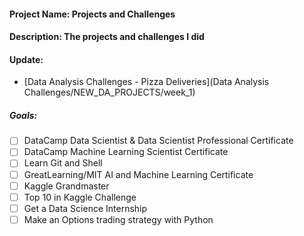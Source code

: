 #### Project Name: Projects and Challenges
#### Description: The projects and challenges I did

#### Update:
- [Data Analysis Challenges - Pizza Deliveries](Data Analysis Challenges/NEW_DA_PROJECTS/week_1)

##### Goals:
- [ ] DataCamp Data Scientist & Data Scientist Professional Certificate
- [ ] DataCamp Machine Learning Scientist Certificate
- [ ] Learn Git and Shell
- [ ] GreatLearning/MIT AI and Machine Learning Certificate
- [ ] Kaggle Grandmaster
- [ ] Top 10 in Kaggle Challenge
- [ ] Get a Data Science Internship
- [ ] Make an Options trading strategy with Python

